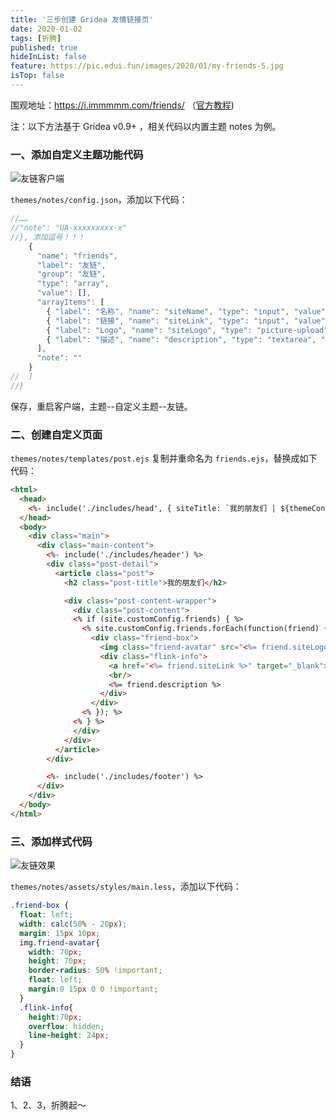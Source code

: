 ```yaml
---
title: '三步创建 Gridea 友情链接页'
date: 2020-01-02
tags: [折腾]
published: true
hideInList: false
feature: https://pic.edui.fun/images/2020/01/my-friends-5.jpg
isTop: false
---
```


围观地址：<https://i.immmmm.com/friends/> （[官方教程](https://gridea.dev/docs/theme-custom.html#%E6%95%B0%E7%BB%84%E7%B1%BB%E5%9E%8B%E9%85%8D%E7%BD%AE))

注：以下方法基于 Gridea v0.9+ ，相关代码以内置主题 notes 为例。

<!--more-->

### 一、添加自定义主题功能代码

![友链客户端](https://pic.edui.fun/images/2020/01/my-friends-2.png)

`themes/notes/config.json`，添加以下代码：

```js
//……
//"note": "UA-xxxxxxxxx-x"
//}, 添加逗号！！！
    {
      "name": "friends",
      "label": "友链",
      "group": "友链",
      "type": "array",
      "value": [],
      "arrayItems": [
        { "label": "名称", "name": "siteName", "type": "input", "value": "" },
        { "label": "链接", "name": "siteLink", "type": "input", "value": "" },
        { "label": "Logo", "name": "siteLogo", "type": "picture-upload", "value": "" },
        { "label": "描述", "name": "description", "type": "textarea", "value": "" }
      ],
      "note": ""
    }
//  ]
//}
```

保存，重启客户端，主题--自定义主题--友链。

### 二、创建自定义页面

`themes/notes/templates/post.ejs` 复制并重命名为 `friends.ejs`，替换成如下代码：

```html
<html>
  <head>
    <%- include('./includes/head', { siteTitle: `我的朋友们 | ${themeConfig.siteName}` }) %>
  </head>
  <body>
    <div class="main">
      <div class="main-content">
        <%- include('./includes/header') %>
        <div class="post-detail">
          <article class="post">
            <h2 class="post-title">我的朋友们</h2>

            <div class="post-content-wrapper">
              <div class="post-content">
              <% if (site.customConfig.friends) { %>
                <% site.customConfig.friends.forEach(function(friend) { %>
                  <div class="friend-box">
                    <img class="friend-avatar" src="<%= friend.siteLogo %>">
                    <div class="flink-info">
                      <a href="<%= friend.siteLink %>" target="_blank"><%= friend.siteName %></a>
                      <br/>
                      <%= friend.description %>
                    </div>
                  </div>
                <% }); %>
              <% } %>
              </div>
            </div>
          </article>
        </div>

        <%- include('./includes/footer') %>
      </div>
    </div>
  </body>
</html>
```

### 三、添加样式代码

![友链效果](https://pic.edui.fun/images/2020/01/my-friends-3.png)

`themes/notes/assets/styles/main.less`，添加以下代码：

```css
.friend-box {
  float: left;
  width: calc(50% - 20px);
  margin: 15px 10px;
  img.friend-avatar{
    width: 70px;
    height: 70px;
    border-radius: 50% !important;
    float: left;
    margin:0 15px 0 0 !important;
  }
  .flink-info{
    height:70px;
    overflow: hidden;
    line-height: 24px;
  }
}
```

### 结语

1、2、3，折腾起～
